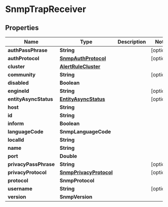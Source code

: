 

# SnmpTrapReceiver


## Properties

Name | Type | Description | Notes
------------ | ------------- | ------------- | -------------
**authPassPhrase** | **String** |  |  [optional]
**authProtocol** | [**SnmpAuthProtocol**](SnmpAuthProtocol.md) |  |  [optional]
**cluster** | [**AlertRuleCluster**](AlertRuleCluster.md) |  | 
**community** | **String** |  |  [optional]
**disabled** | **Boolean** |  | 
**engineId** | **String** |  |  [optional]
**entityAsyncStatus** | [**EntityAsyncStatus**](EntityAsyncStatus.md) |  |  [optional]
**host** | **String** |  | 
**id** | **String** |  | 
**inform** | **Boolean** |  | 
**languageCode** | **SnmpLanguageCode** |  | 
**localId** | **String** |  | 
**name** | **String** |  | 
**port** | **Double** |  | 
**privacyPassPhrase** | **String** |  |  [optional]
**privacyProtocol** | [**SnmpPrivacyProtocol**](SnmpPrivacyProtocol.md) |  |  [optional]
**protocol** | **SnmpProtocol** |  | 
**username** | **String** |  |  [optional]
**version** | **SnmpVersion** |  | 




